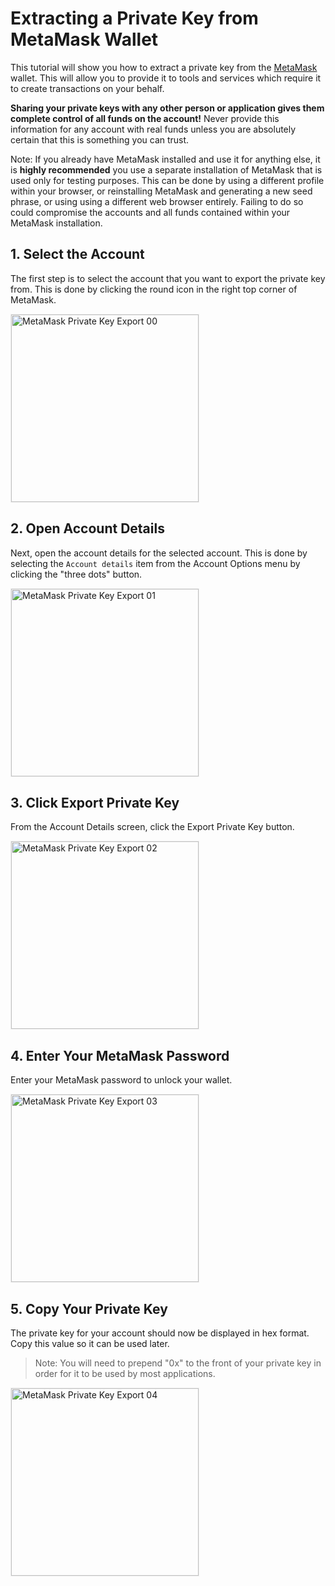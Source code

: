 # Extracting a Private Key from MetaMask Wallet

This tutorial will show you how to extract a private key from the [MetaMask](https://github.com/Kuzirashi/gw-gitcoin-instruction/tree/master/src/conceptual-explainers/wallets.md#metamask) wallet. This will allow you to provide it to tools and services which require it to create transactions on your behalf.

**Sharing your private keys with any other person or application gives them complete control of all funds on the account!** Never provide this information for any account with real funds unless you are absolutely certain that this is something you can trust.

Note: If you already have MetaMask installed and use it for anything else, it is **highly recommended** you use a separate installation of MetaMask that is used only for testing purposes. This can be done by using a different profile within your browser, or reinstalling MetaMask and generating a new seed phrase, or using using a different web browser entirely. Failing to do so could compromise the accounts and all funds contained within your MetaMask installation.

## 1. Select the Account

The first step is to select the account that you want to export the private key from. This is done by clicking the round icon in the right top corner of MetaMask.

<img src="https://raw.githubusercontent.com/nervosnetwork/layer2-evm-documentation/master/images/metamask-export-00.png" alt="MetaMask Private Key Export 00" style="height: 300px; border: 1px solid #eeeeee" />

## 2. Open Account Details

Next, open the account details for the selected account. This is done by selecting the `Account details` item from the Account Options menu by clicking the "three dots" button.

<img src="https://raw.githubusercontent.com/nervosnetwork/layer2-evm-documentation/master/images/metamask-export-01.png" alt="MetaMask Private Key Export 01" style="height: 300px; border: 1px solid #eeeeee" />

## 3. Click Export Private Key

From the Account Details screen, click the Export Private Key button.

<img src="https://raw.githubusercontent.com/nervosnetwork/layer2-evm-documentation/master/images/metamask-export-02.png" alt="MetaMask Private Key Export 02" style="height: 300px; border: 1px solid #eeeeee" />

## 4. Enter Your MetaMask Password

Enter your MetaMask password to unlock your wallet.

<img src="https://raw.githubusercontent.com/nervosnetwork/layer2-evm-documentation/master/images/metamask-export-03.png" alt="MetaMask Private Key Export 03" style="height: 300px; border: 1px solid #eeeeee" />

## 5. Copy Your Private Key

The private key for your account should now be displayed in hex format. Copy this value so it can be used later.

> Note: You will need to prepend "0x" to the front of your private key in order for it to be used by most applications.

<img src="https://raw.githubusercontent.com/nervosnetwork/layer2-evm-documentation/master/images/metamask-export-04.png" alt="MetaMask Private Key Export 04" style="height: 300px; border: 1px solid #eeeeee" />
